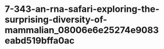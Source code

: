 # 7-343-an-rna-safari-exploring-the-surprising-diversity-of-mammalian_08006e6e25274e9083eabd519bffa0ac